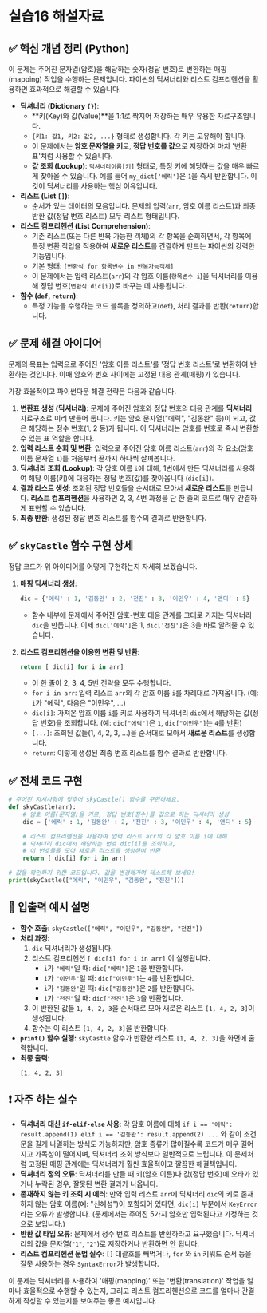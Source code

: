 # 실습16 해설자료
## ✅ 핵심 개념 정리 (Python)

이 문제는 주어진 문자열(암호)을 해당하는 숫자(정답 번호)로 변환하는 매핑(mapping) 작업을 수행하는 문제입니다. 파이썬의 딕셔너리와 리스트 컴프리헨션을 활용하면 효과적으로 해결할 수 있습니다.

* **딕셔너리 (Dictionary `{}`)**:
    * **키(Key)와 값(Value)**을 1:1로 짝지어 저장하는 매우 유용한 자료구조입니다.
    * `{키1: 값1, 키2: 값2, ...}` 형태로 생성합니다. 각 키는 고유해야 합니다.
    * 이 문제에서는 **암호 문자열을 키**로, **정답 번호를 값**으로 저장하여 마치 '변환표'처럼 사용할 수 있습니다.
    * **값 조회 (Lookup)**: `딕셔너리이름[키]` 형태로, 특정 키에 해당하는 값을 매우 빠르게 찾아올 수 있습니다. 예를 들어 `my_dict['에릭']`은 `1`을 즉시 반환합니다. 이것이 딕셔너리를 사용하는 핵심 이유입니다.
* **리스트 (List `[]`)**:
    * 순서가 있는 데이터의 모음입니다. 문제의 입력(`arr`, 암호 이름 리스트)과 최종 반환 값(정답 번호 리스트) 모두 리스트 형태입니다.
* **리스트 컴프리헨션 (List Comprehension)**:
    * 기존 리스트(또는 다른 반복 가능한 객체)의 각 항목을 순회하면서, 각 항목에 특정 변환 작업을 적용하여 **새로운 리스트**를 간결하게 만드는 파이썬의 강력한 기능입니다.
    * 기본 형태: `[변환식 for 항목변수 in 반복가능객체]`
    * 이 문제에서는 입력 리스트(`arr`)의 각 암호 이름(`항목변수 i`)을 딕셔너리를 이용해 정답 번호(`변환식 dic[i]`)로 바꾸는 데 사용됩니다.
* **함수 (`def`, `return`)**:
    * 특정 기능을 수행하는 코드 블록을 정의하고(`def`), 처리 결과를 반환(`return`)합니다.

## ✅ 문제 해결 아이디어

문제의 목표는 입력으로 주어진 '암호 이름 리스트'를 '정답 번호 리스트'로 변환하여 반환하는 것입니다. 이때 암호와 번호 사이에는 고정된 대응 관계(매핑)가 있습니다.

가장 효율적이고 파이썬다운 해결 전략은 다음과 같습니다.

1.  **변환표 생성 (딕셔너리)**: 문제에 주어진 암호와 정답 번호의 대응 관계를 **딕셔너리** 자료구조로 미리 만들어 둡니다. 키는 암호 문자열("에릭", "김동완" 등)이 되고, 값은 해당하는 정수 번호(1, 2 등)가 됩니다. 이 딕셔너리는 암호를 번호로 즉시 변환할 수 있는 표 역할을 합니다.
2.  **입력 리스트 순회 및 변환**: 입력으로 주어진 암호 이름 리스트(`arr`)의 각 요소(암호 이름 문자열 `i`)를 처음부터 끝까지 하나씩 살펴봅니다.
3.  **딕셔너리 조회 (Lookup)**: 각 암호 이름 `i`에 대해, 1번에서 만든 딕셔너리를 사용하여 해당 이름(키)에 대응하는 정답 번호(값)를 찾아옵니다 (`dic[i]`).
4.  **결과 리스트 생성**: 조회된 정답 번호들을 순서대로 모아서 **새로운 리스트**를 만듭니다. **리스트 컴프리헨션**을 사용하면 2, 3, 4번 과정을 단 한 줄의 코드로 매우 간결하게 표현할 수 있습니다.
5.  **최종 반환**: 생성된 정답 번호 리스트를 함수의 결과로 반환합니다.

## ✅ `skyCastle` 함수 구현 상세

정답 코드가 위 아이디어를 어떻게 구현하는지 자세히 보겠습니다.

1.  **매핑 딕셔너리 생성**:
    ```python
    dic = {'에릭' : 1, '김동완' : 2, '전진' : 3, '이민우' : 4, '앤디' : 5}
    ```
    * 함수 내부에 문제에서 주어진 암호-번호 대응 관계를 그대로 가지는 딕셔너리 `dic`을 만듭니다. 이제 `dic['에릭']`은 1, `dic['전진']`은 3을 바로 알려줄 수 있습니다.

2.  **리스트 컴프리헨션을 이용한 변환 및 반환**:
    ```python
    return [ dic[i] for i in arr]
    ```
    * 이 한 줄이 2, 3, 4, 5번 전략을 모두 수행합니다.
    * `for i in arr`: 입력 리스트 `arr`의 각 암호 이름 `i`를 차례대로 가져옵니다. (예: `i`가 "에릭", 다음은 "이민우", ...)
    * `dic[i]`: 가져온 암호 이름 `i`를 키로 사용하여 딕셔너리 `dic`에서 해당하는 값(정답 번호)을 조회합니다. (예: `dic["에릭"]`은 `1`, `dic["이민우"]`는 `4`를 반환)
    * `[...]`: 조회된 값들(1, 4, 2, 3, ...)을 순서대로 모아서 **새로운 리스트**를 생성합니다.
    * `return`: 이렇게 생성된 최종 번호 리스트를 함수 결과로 반환합니다.

## ✅ 전체 코드 구현

```python
# 주어진 지시사항에 맞추어 skyCastle() 함수를 구현하세요.
def skyCastle(arr):
    # 암호 이름(문자열)을 키로, 정답 번호(정수)를 값으로 하는 딕셔너리 생성
    dic = {'에릭' : 1, '김동완' : 2, '전진' : 3, '이민우' : 4, '앤디' : 5}

    # 리스트 컴프리헨션을 사용하여 입력 리스트 arr의 각 암호 이름 i에 대해
    # 딕셔너리 dic에서 해당하는 번호 dic[i]를 조회하고,
    # 이 번호들을 모아 새로운 리스트를 생성하여 반환
    return [ dic[i] for i in arr]

# 값을 확인하기 위한 코드입니다. 값을 변경해가며 테스트해 보세요!
print(skyCastle(["에릭", "이민우", "김동완", "전진"]))
```

## 🧾 입출력 예시 설명

* **함수 호출:** `skyCastle(["에릭", "이민우", "김동완", "전진"])`
* **처리 과정:**
    1. `dic` 딕셔너리가 생성됩니다.
    2. 리스트 컴프리헨션 `[ dic[i] for i in arr]` 이 실행됩니다.
        * `i`가 `"에릭"`일 때: `dic["에릭"]`은 `1`을 반환합니다.
        * `i`가 `"이민우"`일 때: `dic["이민우"]`는 `4`를 반환합니다.
        * `i`가 `"김동완"`일 때: `dic["김동완"]`은 `2`를 반환합니다.
        * `i`가 `"전진"`일 때: `dic["전진"]`은 `3`을 반환합니다.
    3. 이 반환된 값들 `1, 4, 2, 3`을 순서대로 모아 새로운 리스트 `[1, 4, 2, 3]`이 생성됩니다.
    4. 함수는 이 리스트 `[1, 4, 2, 3]`을 반환합니다.
* **`print()` 함수 실행:** `skyCastle` 함수가 반환한 리스트 `[1, 4, 2, 3]`을 화면에 출력합니다.
* **최종 출력:**
  ```
  [1, 4, 2, 3]
  ```

## ❗ 자주 하는 실수

* **딕셔너리 대신 `if-elif-else` 사용**: 각 암호 이름에 대해 `if i == '에릭': result.append(1) elif i == '김동완': result.append(2) ...` 와 같이 조건문을 길게 나열하는 방식도 가능하지만, 암호 종류가 많아질수록 코드가 매우 길어지고 가독성이 떨어지며, 딕셔너리 조회 방식보다 일반적으로 느립니다. 이 문제처럼 고정된 매핑 관계에는 딕셔너리가 훨씬 효율적이고 깔끔한 해결책입니다.
* **딕셔너리 정의 오류**: 딕셔너리를 만들 때 키(암호 이름)나 값(정답 번호)에 오타가 있거나 누락된 경우, 잘못된 변환 결과가 나옵니다.
* **존재하지 않는 키 조회 시 에러**: 만약 입력 리스트 `arr`에 딕셔너리 `dic`의 키로 존재하지 않는 암호 이름(예: "신혜성")이 포함되어 있다면, `dic[i]` 부분에서 `KeyError`라는 오류가 발생합니다. (문제에서는 주어진 5가지 암호만 입력된다고 가정하는 것으로 보입니다.)
* **반환 값 타입 오류**: 문제에서 정수 번호 리스트를 반환하라고 요구했습니다. 딕셔너리의 값을 문자열(`"1"`, `"2"`)로 저장하거나 반환하면 안 됩니다.
* **리스트 컴프리헨션 문법 실수**: `[]` 대괄호를 빼먹거나, `for` 와 `in` 키워드 순서 등을 잘못 사용하는 경우 `SyntaxError`가 발생합니다.

이 문제는 딕셔너리를 사용하여 '매핑(mapping)' 또는 '변환(translation)' 작업을 얼마나 효율적으로 수행할 수 있는지, 그리고 리스트 컴프리헨션으로 코드를 얼마나 간결하게 작성할 수 있는지를 보여주는 좋은 예시입니다.